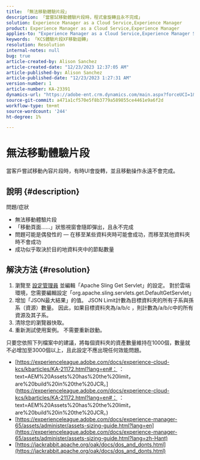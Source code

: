 ```yaml
---
title: 「無法移動體驗片段」
description: 「當嘗試移動體驗片段時，程式會旋轉且永不完成」
solution: Experience Manager as a Cloud Service,Experience Manager
product: Experience Manager as a Cloud Service,Experience Manager
applies-to: "Experience Manager as a Cloud Service,Experience Manager Sites,Experience Manager 6.5"
keywords: 「KCS體驗片段XF移動迴轉」
resolution: Resolution
internal-notes: null
bug: true
article-created-by: Alison Sanchez
article-created-date: "12/23/2023 12:37:05 AM"
article-published-by: Alison Sanchez
article-published-date: "12/23/2023 1:27:31 AM"
version-number: 1
article-number: KA-23391
dynamics-url: "https://adobe-ent.crm.dynamics.com/main.aspx?forceUCI=1&pagetype=entityrecord&etn=knowledgearticle&id=c9efcc5e-2ba1-ee11-be37-6045bd006079"
source-git-commit: a471a1cf570e5f8b3779a589855ce4461e9a6f2d
workflow-type: tm+mt
source-wordcount: '244'
ht-degree: 1%

---
```


# 無法移動體驗片段


當客戶嘗試移動內容片段時，有時UI會旋轉，並且移動操作永遠不會完成。

## 說明 {#description}


問題/症狀

- 無法移動體驗片段
- 「移動頁面……」狀態視窗會隨即彈出，且永不完成
- 問題可能是偶發性的 — 在移至某些資料夾時可能會成功，而移至其他資料夾時不會成功
- 成功似乎取決於目的地資料夾中的節點數量





## 解決方法 {#resolution}


1. 瀏覽至 [設定管理員](http://localhost:4502/system/console/configMgr) 並編輯「Apache Sling Get Servlet」的設定。 對於雲端環境，您需要編輯設定「org.apache.sling.servlets.get.DefaultGetServlet」
2. 增加「JSON最大結果」的值。 JSON Limit計數為目標資料夾的所有子系與孫系（資源）數量。 因此，如果目標資料夾為/a/b/c ，則計數為/a/b/c中的所有資源及其子系。
3. 清除您的瀏覽器快取。
4. 重新測試使用案例。 不需要重新啟動。


只要您依照下列檔案中的建議，將每個資料夾的資產數量維持在1000個，數量就不必增加至3000個以上，且此設定不應出現任何效能問題。

- [https://experienceleague.adobe.com/docs/experience-cloud-kcs/kbarticles/KA-21172.html?lang=en#： ：text=AEM%20Assets%20has%20the%20limit，are%20build%20in%20the%20JCR。](https://experienceleague.adobe.com/docs/experience-cloud-kcs/kbarticles/KA-21172.html?lang=en#： ：text=AEM%20Assets%20has%20the%20limit，are%20build%20in%20the%20JCR。)
- [https://experienceleague.adobe.com/docs/experience-manager-65/assets/administer/assets-sizing-guide.html?lang=en](https://experienceleague.adobe.com/docs/experience-manager-65/assets/administer/assets-sizing-guide.html?lang=zh-Hant)
- [https://jackrabbit.apache.org/oak/docs/dos_and_donts.html](https://jackrabbit.apache.org/oak/docs/dos_and_donts.html)





